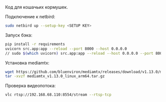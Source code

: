 Код для кошачьих кормушек.

Подключение к netbird:
```sh
sudo netbird up --setup-key <SETUP KEY>
```

Запуск бэка:
```sh
pip install -r requirements
uvicorn src.app:app --reload --port 8000 --host 0.0.0.0
// sudo $(which uvicorn) src.app:app --reload --host 0.0.0.0 --port 8000
```

Установка mediamtx: 
```sh
wget https://github.com/bluenviron/mediamtx/releases/download/v1.13.0/mediamtx_v1.13.0_linux_arm64.tar.gz
tar -xvzf mediamtx_v1.13.0_linux_arm64.tar.gz
```

Проверка видеопотока:
```sh
vlc rtsp://192.168.68.110:8554/stream --rtsp-tcp
```
